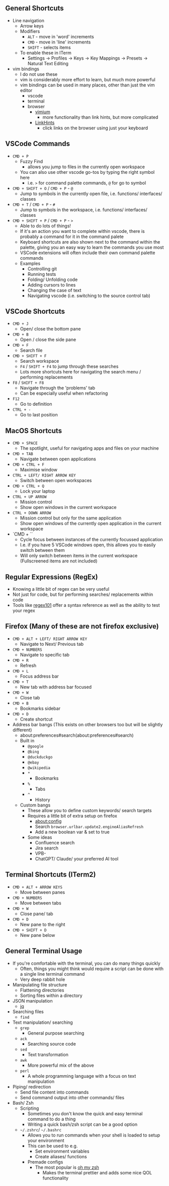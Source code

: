 ## General Shortcuts
- Line navigation
    - Arrow keys 
    - Modifiers
        - `ALT` - move in 'word' increments
        - `CMD` - move in 'line' increments
        - `SHIFT` - selects items 
    - To enable these in ITerm
        - Settings -> Profiles -> Keys -> Key Mappings -> Presets -> Natural Text Editing
- vim bindings
    - I do not use these
    - vim is considerably more effort to learn, but much more powerful
    - vim bindings can be used in many places, other than just the vim editor
        - vscode
        - terminal
        - browser
            - [vimium](https://vimium.github.io/)
                - more functionality than link hints, but more complicated
            - [LinkHints](https://lydell.github.io/LinkHints/)
                - click links on the browser using just your keyboard

## VSCode Commands
- `CMD + P` 
    - Fuzzy Find 
        - allows you jump to files in the currently open workspace
    - You can also use other vscode go-tos by typing the right symbol here
        - i.e. `>` for command palette commands, `@` for go to symbol
- `CMD + SHIFT + O` / `CMD + P` - `@`
    - Jump to symbols in the currently open file, i.e. functions/ interfaces/ classes
- `CMD + T` / `CMD + P` - `#`
    - Jump to symbols in the workspace, i.e. functions/ interfaces/ classes
- `CMD + SHIFT + P` / `CMD + P` - `>`
    - Able to do lots of things!
    - If it's an action you want to complete within vscode, there is probably a command for it in the command palete
    - Keyboard shortcuts are also shown next to the command within the palette, giving you an easy way to learn the commands you use most
    - VSCode extensions will often include their own command palette commands
    - Examples
        - Controlling git
        - Running tests
        - Folding/ Unfolding code
        - Adding cursors to lines
        - Changing the case of text
        - Navigating vscode (i.e. switching to the source control tab)

## VSCode Shortcuts
- `CMD + J`
    - Open/ close the bottom pane
- `CMD + B`
    - Open / close the side pane
- `CMD + F`
    - Search file
- `CMD + SHIFT + F`
    - Search workspace
    - `F4` / `SHIFT + F4` to jump through these searches
    - Lots more shortcuts here for navigating the search menu / performing replacements
- `F8` / `SHIFT + F8`
    - Navigate through the 'problems' tab
    - Can be especially useful when refactoring
- `F12`
    - Go to definition
- `CTRL + -`
    - Go to last position

## MacOS Shortcuts
- `CMD + SPACE`
    - The spotlight, useful for navigating apps and files on your machine
- `CMD + TAB`
    - Navigate between open applications
- `CMD + CTRL + F`
    - Maximise window
- `CTRL + LEFT/ RIGHT ARROW KEY`
    - Switch between open workspaces
- `CMD + CTRL + Q`
    - Lock your laptop
- `CTRL + UP ARROW`
    - Mission control
    - Show open windows in the current workspace
- `CTRL + DOWN ARROW`
    - Mission control but only for the same application
    - Show open windows of the currently open application in the current workspace
- `CMD + \``
    - Cycle focus between instances of the currently focussed application
    - I.e. if you have 5 VSCode windows open, this allows you to easily switch between them
    - Will only switch between items in the current workspace (Fullscreened items are not included)

## Regular Expressions (RegEx)
- Knowing a little bit of regex can be very useful
- Not just for code, but for performing searches/ replacements within code
- Tools like [regex101](https://regex101.com/) offer a syntax reference as well as the ability to test your regex

## Firefox (Many of these are not firefox exclusive)
- `CMD + ALT + LEFT/ RIGHT ARROW KEY`
    - Navigate to Next/ Previous tab
- `CMD + NUMBERS`
    - Navigate to specific tab
- `CMD + R`
    - Refresh
- `CMD + L`
    - Focus address bar
- `CMD + T`
    - New tab with address bar focused
- `CMD + W`
    - Close tab
- `CMD + B`
    - Bookmarks sidebar
- `CMD + D`
    - Create shortcut
- Address bar bangs (This exists on other browsers too but will be slightly different)
    - about:preferences#search(about:preferences#search)
    - Built in
        - `@google`
        - `@bing`
        - `@duckduckgo`
        - `@ebay`
        - `@wikipedia`
        - `*`
            - Bookmarks
        - `%`
            - Tabs
        - `^`
            - History
    - Custom bangs
        - These allow you to define custom keywords/ search targets
        - Requires a little bit of extra setup on firefox
            - [about:config](about:config)
            - Search `browser.urlbar.update2.engineAliasRefresh`
            - Add a new boolean var & set to true
        - Some ideas
            - Confluence search
            - Jira search
            - VPB-
            - ChatGPT/ Claude/ your preferred AI tool

## Terminal Shortcuts (ITerm2)
- `CMD + ALT + ARROW KEYS`
    - Move between panes
- `CMD + NUMBERS`
    - Move between tabs
- `CMD + W`
    - Close pane/ tab
- `CMD + D` 
    - New pane to the right
- `CMD + SHIFT + D`
    - New pane below

## General Terminal Usage
- If you're comfortable with the terminal, you can do many things quickly
    - Often, things you might think would require a script can be done with a single line terminal command
    - Very deep rabbit hole
- Manipulating file structure
    - Flattening directories
    - Sorting files within a directory
- JSON manipulation
    - [jq](https://jqlang.github.io/jq/)
- Searching files
    - `find`
- Text manipulation/ searching
    - `grep`
        - General purpose searching
    - `ack` 
        - Searching source code
    - `sed`
        - Text transformation
    - `awk`
        - More powerful mix of the above
    - `perl`
        - A whole programming language with a focus on text manipulation
- Piping/ redirection
    - Send file content into commands
    - Send command output into other commands/ files
- Bash/ Zsh
    - Scripting
        - Sometimes you don't know the quick and easy terminal command to do a thing
        - Writing a quick bash/zsh script can be a good option
    - `~/.zshrc`/ `~/.bashrc`
        - Allows you to run commands when your shell is loaded to setup your environment
        - This can be used to e.g.
            - Set environment variables
            - Create aliases/ functions
        - Premade configs
            - The most popular is [oh my zsh](https://ohmyz.sh/)
                - Makes the terminal prettier and adds some nice QOL functionality
            
